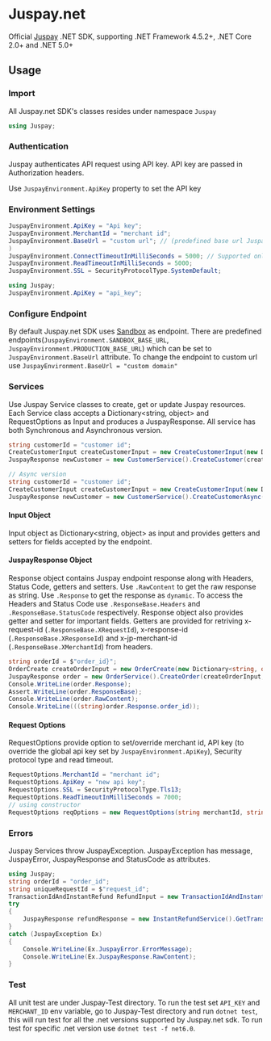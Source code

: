 # Juspay.net
Official [Juspay](https://developer.juspay.in/) .NET SDK, supporting .NET Framework 4.5.2+, .NET Core 2.0+ and .NET 5.0+

## Usage

### Import
All Juspay.net SDK's classes resides under namespace `Juspay`
```cs 
using Juspay;
```
### Authentication
Juspay authenticates API request using API key. API key are passed in Authorization headers.

Use `JuspayEnvironment.ApiKey` property to set the API key

### Environment Settings
```cs
JuspayEnvironment.ApiKey = "Api key";
JuspayEnvironment.MerchantId = "merchant id";
JuspayEnvironment.BaseUrl = "custom url"; // (predefined base url JuspayEnvironment.SANDBOX_BASE_URL, JuspayEnvironment.PRODUCTION_BASE_URL
)
JuspayEnvironment.ConnectTimeoutInMilliSeconds = 5000; // Supported only .net6.0 and higher
JuspayEnvironment.ReadTimeoutInMilliSeconds = 5000;
JuspayEnvironment.SSL = SecurityProtocolType.SystemDefault;
```
```cs
using Juspay;
JuspayEnvironment.ApiKey = "api_key";
```
### Configure Endpoint
By default Juspay.net SDK uses [Sandbox](https://sandbox.juspay.in) as endpoint. There are predefined endpoints(```JuspayEnvironment.SANDBOX_BASE_URL```, ```JuspayEnvironment.PRODUCTION_BASE_URL```) which can be set to ```JuspayEnvironment.BaseUrl``` attribute. To change the endpoint to custom url use ```JuspayEnvironment.BaseUrl = "custom domain"``` 
### Services
Use Juspay Service classes to create, get or update Juspay resources. Each Service class accepts a Dictionary<string, object> and RequestOptions as Input and produces a JuspayResponse. All service has both Synchronous and Asynchronous version.

```cs
string customerId = "customer id";
CreateCustomerInput createCustomerInput = new CreateCustomerInput(new Dictionary<string, object>{ {"object_reference_id", $"{customerId}"}, {"mobile_number", "1234567890"}, {"email_address", "customer@juspay.com"}, {"mobile_country_code", "91"} });
JuspayResponse newCustomer = new CustomerService().CreateCustomer(createCustomerInput, new RequestOptions("merchant_id", null, null, null));
```
```cs
// Async version
string customerId = "customer id";
CreateCustomerInput createCustomerInput = new CreateCustomerInput(new Dictionary<string, object>{ {"object_reference_id", $"{customerId}"}, {"mobile_number", "1234567890"}, {"email_address", "customer@juspay.com"}, {"mobile_country_code", "91"} });
JuspayResponse newCustomer = new CustomerService().CreateCustomerAsync(createCustomerInput, new RequestOptions("merchant_id", null, null, null)).ConfigureAwait(false).GetAwaiter().GetResult();
```

#### Input Object
Input object as Dictionary<string, object> as input and provides getters and setters for fields accepted by the endpoint.

#### JuspayResponse Object
Response object contains Juspay endpoint response along with Headers, Status Code, getters and setters. Use ```.RawContent``` to get the raw response as string. Use ```.Response``` to get the response as ```dynamic```. To access the Headers and Status Code use ```.ResponseBase.Headers``` and ```.ResponseBase.StatusCode``` respectively. Response object also provides getter and setter for important fields. Getters are provided for retriving x-request-id (```.ResponseBase.XRequestId```), x-response-id (```.ResponseBase.XResponseId```) and x-jp-merchant-id (```.ResponseBase.XMerchantId```) from headers.
```cs
string orderId = $"order_id}";
OrderCreate createOrderInput = new OrderCreate(new Dictionary<string, object> { {"order_id", $"{orderId}"},  {"amount", 10 } } );
JuspayResponse order = new OrderService().CreateOrder(createOrderInput, new RequestOptions("azhar_test", null, null, null));
Console.WriteLine(order.Response);
Assert.WriteLine(order.ResponseBase);
Console.WriteLine(order.RawContent);
Console.WriteLine(((string)order.Response.order_id));
```

#### Request Options
RequestOptions provide option to set/override merchant id, API key (to override the global api key set by ```JuspayEnvironment.ApiKey```), Security protocol type and read timeout.
```cs
RequestOptions.MerchantId = "merchant id";
RequestOptions.ApiKey = "new api key";
RequestOptions.SSL = SecurityProtocolType.Tls13;
RequestOptions.ReadTimeoutInMilliSeconds = 7000;
// using constructor
RequestOptions reqOptions = new RequestOptions(string merchantId, string apiKey, SecurityProtocolType? ssl, long? readTimeoutInMilliSeconds);
```

### Errors
Juspay Services throw JuspayException. JuspayException has message, JuspayError, JuspayResponse and StatusCode as attributes.
```cs
using Juspay;
string orderId = "order_id";
string uniqueRequestId = $"request_id";
TransactionIdAndInstantRefund RefundInput = new TransactionIdAndInstantRefund(new Dictionary<string, object> { { "order_id", orderId }, {"amount", 10 }, {"unique_request_id", uniqueRequestId }, { "order_type", "Juspay" }, {"refund_type", "STANDARD"} });
try
{
    JuspayResponse refundResponse = new InstantRefundService().GetTransactionIdAndInstantRefund(RefundInput, null);
}
catch (JuspayException Ex)
{
    Console.WriteLine(Ex.JuspayError.ErrorMessage);
    Console.WriteLine(Ex.JuspayResponse.RawContent);
}
``` 
### Test
All unit test are under Juspay-Test directory. To run the test set    ```API_KEY``` and ```MERCHANT_ID``` env variable, go to Juspay-Test directory and run ```dotnet test```, this will run test for all the .net versions supported by Juspay.net sdk. To run test for specific .net version use ```dotnet test -f net6.0```. 
